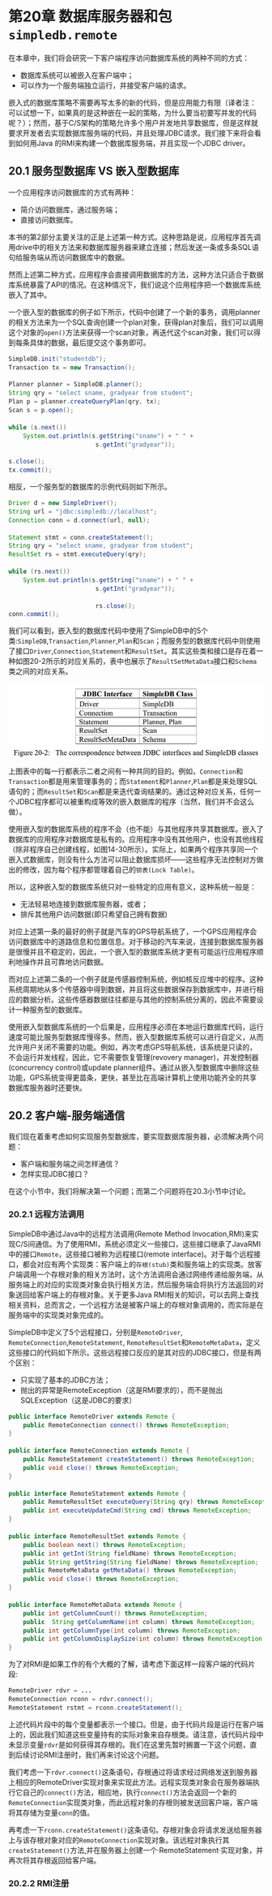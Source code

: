 # 第20章 数据库服务器和包`simpledb.remote`

在本章中，我们将会研究一下客户端程序访问数据库系统的两种不同的方式：
- 数据库系统可以被嵌入在客户端中；
- 可以作为一个服务端独立运行，并接受客户端的请求。

嵌入式的数据库策略不需要再写太多的新的代码，但是应用能力有限（译者注： 可以试想一下，如果真的是这种嵌在一起的策略，为什么要当初要写并发的代码呢？）；然而，基于C/S架构的策略允许多个用户并发地共享数据库，但是这样就要求开发者去实现数据库服务端的代码，并且处理JDBC请求。我们接下来将会看到如何用Java 的RMI来构建一个数据库服务端，并且实现一个JDBC driver。

## 20.1 服务型数据库 VS 嵌入型数据库
一个应用程序访问数据库的方式有两种：
- 简介访问数据库，通过服务端；
- 直接访问数据库。

本书的第2部分主要关注的正是上述第一种方式。这种思路是说，应用程序首先调用drive中的相关方法来和数据库服务器来建立连接；然后发送一条或多条SQL语句给服务端从而访问数据库中的数据。

然而上述第二种方式，应用程序会直接调用数据库的方法，这种方法只适合于数据库系统暴露了API的情况。在这种情况下，我们说这个应用程序把一个数据库系统嵌入了其中。

一个嵌入型的数据库的例子如下所示，代码中创建了一个新的事务，调用planner的相关方法来为一个SQL查询创建一个plan对象，获得plan对象后，我们可以调用这个对象的`open()`方法来获得一个scan对象，再迭代这个scan对象，我们可以得到每条具体的数据，最后提交这个事务即可。
```Java
SimpleDB.init("studentdb");
Transaction tx = new Transaction();

Planner planner = SimpleDB.planner();
String qry = "select sname, gradyear from student";
Plan p = planner.createQueryPlan(qry, tx);
Scan s = p.open();

while (s.next())
    System.out.println(s.getString("sname") + " " +
                        s.getInt("gradyear"));

s.close();
tx.commit();
```

相反，一个服务型的数据库的示例代码则如下所示。
```Java
Driver d = new SimpleDriver();
String url = "jdbc:simpledb://localhost";
Connection conn = d.connect(url, null);

Statement stmt = conn.createStatement();
String qry = "select sname, gradyear from student";
ResultSet rs = stmt.executeQuery(qry);

while (rs.next())
    System.out.println(s.getString("sname") + " " +
                        s.getInt("gradyear"));

                        rs.close();
conn.commit();
```
我们可以看到，嵌入型的数据库代码中使用了SimpleDB中的5个类:`SimpleDB`,`Transaction`,`Planner`,`Plan`和`Scan`；而服务型的数据库代码中则使用了接口`Driver`,`Connection`,`Statement`和`ResultSet`。其实这些类和接口是存在着一种如图20-2所示的对应关系的，表中也展示了`ResultSetMetaData`接口和`Schema`类之间的对应关系。

![](ch20/20-2.png)

上图表中的每一行都表示二者之间有一种共同的目的。例如，`Connection`和`Transaction`都是用来管理事务的；而`Statement`和`Planner`,`Plan`都是来处理SQL语句的；而`ResultSet`和`Scan`都是来迭代查询结果的。通过这种对应关系，任何一个JDBC程序都可以被重构成等效的嵌入数据库的程序（当然，我们并不会这么做）。

使用嵌入型的数据库系统的程序不会（也不能）与其他程序共享其数据库。嵌入了数据库的应用程序对数据库是私有的。应用程序中没有其他用户，也没有其他线程（除非程序自己创建线程，如图14-30所示）。实际上，如果两个程序共享同一个嵌入式数据库，则没有什么方法可以阻止数据库损坏——这些程序无法控制对方做出的修改，因为每个程序都管理着自己的`锁表(Lock Table)`。

所以，这种嵌入型的数据库系统只对一些特定的应用有意义，这种系统一般是：
- 无法轻易地连接到数据库服务器，或者；
- 排斥其他用户访问数据(即只希望自己拥有数据)

对应上述第一条的最好的例子就是汽车的GPS导航系统了，一个GPS应用程序会访问数据库中的道路信息和位置信息。对于移动的汽车来说，连接到数据库服务器是很慢并且不稳定的，因此，一个嵌入型的数据库系统才更有可能运行应用程序顺利地操作并且可靠地访问数据。

而对应上述第二条的一个例子就是传感器控制系统，例如核反应堆中的程序。这种系统周期地从多个传感器中得到数据，并且将这些数据保存到数据库中，并进行相应的数据分析。这些传感器数据往往都是与其他的控制系统分离的，因此不需要设计一种服务型的数据库。

使用嵌入型数据库系统的一个后果是，应用程序必须在本地运行数据库代码，运行速度可能比服务型数据库慢得多。然而，嵌入型数据库系统可以进行自定义，从而允许用户关闭不需要的功能。例如，再次考虑GPS导航系统，该系统是只读的，不会运行并发线程，因此，它不需要恢复管理(revovery manager)，并发控制器(concurrency control)或update planner组件。通过从嵌入型数据库中删除这些功能，GPS系统变得更苗条，更快，甚至比在高端计算机上使用功能齐全的共享数据库服务器时还要快。

## 20.2 客户端-服务端通信
我们现在着重考虑如何实现服务型数据库，要实现数据库服务器，必须解决两个问题：
- 客户端和服务端之间怎样通信？
- 怎样实现JDBC接口？

在这个小节中，我们将解决第一个问题；而第二个问题将在20.3小节中讨论。

### 20.2.1 远程方法调用
SimpleDB中通过Java中的远程方法调用(Remote Method Invocation,RMI)来实现C/S间通信。为了使用RMI，系统必须定义一些接口，这些接口继承了JavaRMI中的接口`Remote`，这些接口被称为远程接口(remote interface)。对于每个远程接口，都会对应有两个实现类：客户端上的`存根(stub)`类和服务端上的实现类。放客户端调用一个存根对象的相关方法时，这个方法调用会通过网络传递给服务端，从服务端上的对应的实现类对象会执行相关方法，然后服务端会将执行方法返回的对象送回给客户端上的存根对象。关于更多Java RMI相关的知识，可以去网上查找相关资料，总而言之，一个远程方法是被客户端上的存根对象调用的，而实际是在服务端中的实现类对象完成的。

SimpleDB中定义了5个远程接口，分别是`RemoteDriver`, `RemoteConnection`,`RemoteStatement`, `RemoteResultSet`和`RemoteMetaData`，定义这些接口的代码如下所示。这些远程接口反应的是其对应的JDBC接口，但是有两个区别：
- 只实现了基本的JDBC方法；
- 抛出的异常是RemoteException（这是RMI要求的），而不是抛出SQLException（这是JDBC的要求）
```Java
public interface RemoteDriver extends Remote {
    public RemoteConnection connect() throws RemoteException;
}

public interface RemoteConnection extends Remote {
    public RemoteStatement createStatement() throws RemoteException;
    public void close() throws RemoteException;
}

public interface RemoteStatement extends Remote {
    public RemoteResultSet executeQuery(String qry) throws RemoteException;
    public int executeUpdateCmd(String cmd) throws RemoteException;
}

public interface RemoteResultSet extends Remote {
    public boolean next() throws RemoteException;
    public int getInt(String fieldName) throws RemoteException;
    public String getString(String fieldName) throws RemoteException;
    public RemoteMetaData getMetaData() throws RemoteException;
    public void close() throws RemoteException;
}

public interface RemoteMetaData extends Remote {
    public int getColumnCount() throws RemoteException;
    public  String getColumnName(int column) throws RemoteException;
    public int getColumnType(int column) throws RemoteException;
    public int getColumnDisplaySize(int column) throws RemoteException;
}
```
为了对RMI是如果工作的有个大概的了解，请考虑下面这样一段客户端的代码片段:
```Java
RemoteDriver rdvr = ...
RemoteConnection rconn = rdvr.connect();
RemoteStatement rstmt = rconn.createStatement();
```
上述代码片段中的每个变量都表示一个接口。但是，由于代码片段是运行在客户端上的，因此我们知道这些变量持有的实际对象来自存根类。请注意，该代码片段中未显示变量`rdvr`是如何获得其存根的。我们在这里先暂时搁置一下这个问题，直到后续讨论RMI注册时，我们再来讨论这个问题。

我们考虑一下`rdvr.connect()`这条语句，存根通过将请求经过网络发送到服务器上相应的RemoteDriver实现对象来实现此方法。远程实现类对象会在服务器端执行它自己的`connect()`方法，相应地，执行`connect()`方法会返回一个新的`RemoteConnection`实现类对象，而此远程对象的存根则被发送回客户端，客户端将其存储为变量`conn`的值。

再考虑一下`rconn.createStatement()`这条语句。存根对象会将请求发送给服务器上与该存根对象对应的`RemoteConnection`实现对象。该远程对象执行其`createStatement()`方法,并在服务器上创建一个·RemoteStatement·实现对象，并再次将其存根返回给客户端。

### 20.2.2 RMI注册
